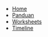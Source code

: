 * [Home](/)
* [Panduan](/panduan/index.md)
* [Worksheets](/worksheets/worksheet.md)
* [Timeline](/timeline/timeline.md)
